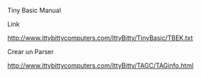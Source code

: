Tiny Basic Manual

Link 

http://www.ittybittycomputers.com/IttyBitty/TinyBasic/TBEK.txt

Crear un Parser

http://www.ittybittycomputers.com/IttyBitty/TAGC/TAGinfo.html
